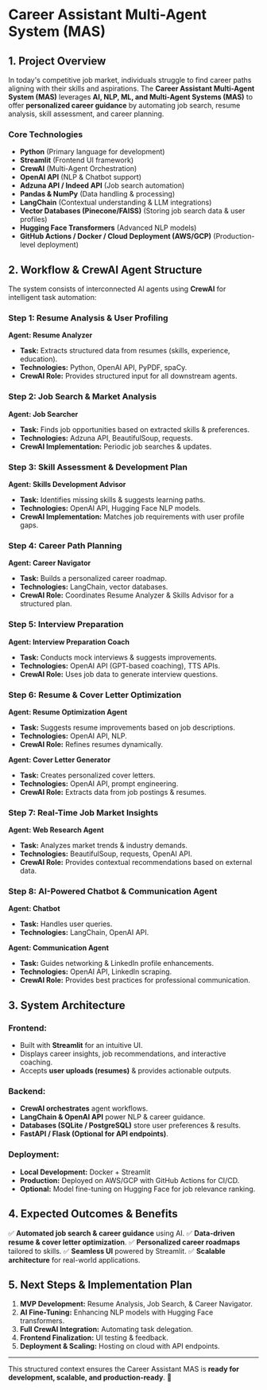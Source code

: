# Career Assistant Multi-Agent System (MAS)

## 1. **Project Overview**
In today's competitive job market, individuals struggle to find career paths aligning with their skills and aspirations. The **Career Assistant Multi-Agent System (MAS)** leverages **AI, NLP, ML, and Multi-Agent Systems (MAS)** to offer **personalized career guidance** by automating job search, resume analysis, skill assessment, and career planning.

### **Core Technologies**
- **Python** (Primary language for development)
- **Streamlit** (Frontend UI framework)
- **CrewAI** (Multi-Agent Orchestration)
- **OpenAI API** (NLP & Chatbot support)
- **Adzuna API / Indeed API** (Job search automation)
- **Pandas & NumPy** (Data handling & processing)
- **LangChain** (Contextual understanding & LLM integrations)
- **Vector Databases (Pinecone/FAISS)** (Storing job search data & user profiles)
- **Hugging Face Transformers** (Advanced NLP models)
- **GitHub Actions / Docker / Cloud Deployment (AWS/GCP)** (Production-level deployment)

## 2. **Workflow & CrewAI Agent Structure**
The system consists of interconnected AI agents using **CrewAI** for intelligent task automation:

### **Step 1: Resume Analysis & User Profiling**
**Agent: Resume Analyzer**
- **Task:** Extracts structured data from resumes (skills, experience, education).
- **Technologies:** Python, OpenAI API, PyPDF, spaCy.
- **CrewAI Role:** Provides structured input for all downstream agents.

### **Step 2: Job Search & Market Analysis**
**Agent: Job Searcher**
- **Task:** Finds job opportunities based on extracted skills & preferences.
- **Technologies:** Adzuna API, BeautifulSoup, requests.
- **CrewAI Implementation:** Periodic job searches & updates.

### **Step 3: Skill Assessment & Development Plan**
**Agent: Skills Development Advisor**
- **Task:** Identifies missing skills & suggests learning paths.
- **Technologies:** OpenAI API, Hugging Face NLP models.
- **CrewAI Implementation:** Matches job requirements with user profile gaps.

### **Step 4: Career Path Planning**
**Agent: Career Navigator**
- **Task:** Builds a personalized career roadmap.
- **Technologies:** LangChain, vector databases.
- **CrewAI Role:** Coordinates Resume Analyzer & Skills Advisor for a structured plan.

### **Step 5: Interview Preparation**
**Agent: Interview Preparation Coach**
- **Task:** Conducts mock interviews & suggests improvements.
- **Technologies:** OpenAI API (GPT-based coaching), TTS APIs.
- **CrewAI Role:** Uses job data to generate interview questions.

### **Step 6: Resume & Cover Letter Optimization**
**Agent: Resume Optimization Agent**
- **Task:** Suggests resume improvements based on job descriptions.
- **Technologies:** OpenAI API, NLP.
- **CrewAI Role:** Refines resumes dynamically.

**Agent: Cover Letter Generator**
- **Task:** Creates personalized cover letters.
- **Technologies:** OpenAI API, prompt engineering.
- **CrewAI Role:** Extracts data from job postings & resumes.

### **Step 7: Real-Time Job Market Insights**
**Agent: Web Research Agent**
- **Task:** Analyzes market trends & industry demands.
- **Technologies:** BeautifulSoup, requests, OpenAI API.
- **CrewAI Role:** Provides contextual recommendations based on external data.

### **Step 8: AI-Powered Chatbot & Communication Agent**
**Agent: Chatbot**
- **Task:** Handles user queries.
- **Technologies:** LangChain, OpenAI API.

**Agent: Communication Agent**
- **Task:** Guides networking & LinkedIn profile enhancements.
- **Technologies:** OpenAI API, LinkedIn scraping.
- **CrewAI Role:** Provides best practices for professional communication.

## 3. **System Architecture**
### **Frontend:**
- Built with **Streamlit** for an intuitive UI.
- Displays career insights, job recommendations, and interactive coaching.
- Accepts **user uploads (resumes)** & provides actionable outputs.

### **Backend:**
- **CrewAI orchestrates** agent workflows.
- **LangChain & OpenAI API** power NLP & career guidance.
- **Databases (SQLite / PostgreSQL)** store user preferences & results.
- **FastAPI / Flask (Optional for API endpoints)**.

### **Deployment:**
- **Local Development:** Docker + Streamlit
- **Production:** Deployed on AWS/GCP with GitHub Actions for CI/CD.
- **Optional:** Model fine-tuning on Hugging Face for job relevance ranking.

## 4. **Expected Outcomes & Benefits**
✅ **Automated job search & career guidance** using AI.
✅ **Data-driven resume & cover letter optimization**.
✅ **Personalized career roadmaps** tailored to skills.
✅ **Seamless UI** powered by Streamlit.
✅ **Scalable architecture** for real-world applications.

## 5. **Next Steps & Implementation Plan**
1. **MVP Development:** Resume Analysis, Job Search, & Career Navigator.
2. **AI Fine-Tuning:** Enhancing NLP models with Hugging Face transformers.
3. **Full CrewAI Integration:** Automating task delegation.
4. **Frontend Finalization:** UI testing & feedback.
5. **Deployment & Scaling:** Hosting on cloud with API endpoints.

---
This structured context ensures the Career Assistant MAS is **ready for development, scalable, and production-ready**. 🚀

